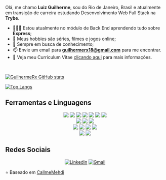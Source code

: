 Olá, me chamo **Luiz Guilherme**, sou do Rio de Janeiro, Brasil e atualmente em transição de carreira estudando Desenvolvimento Web Full Stack na **Trybe**.

- 👨🏽‍💻 Estou atualmente no módulo de Back End aprendendo tudo sobre **Express**; 
- 🤔 Meus hobbies são séries, filmes e jogos online;
- 💼 Sempre em busca de conhecimento;
- 📫 Envie um email para **guilhermerx18@gmail.com** para me encontrar.
- 📝 Veja meu Curriculum Vitae <a href="https://drive.google.com/file/d/1K4dUESimGGqoCH2cuc4ws3Re0D3Gk7lY/view?usp=sharing" target="_blank">clicando aqui</a> para mais informações.

<br>

<p>
  
  [![GuilhermeRx GitHub stats](https://github-readme-stats.vercel.app/api?username=GuilhermeRx&show_icons=true&theme=dracula&count_private=true)](https://github.com/anuraghazra/github-readme-stats)
  
</p>
  
<p>
  
  [![Top Langs](https://github-readme-stats.vercel.app/api/top-langs/?username=GuilhermeRx&layout=compact&theme=dracula)](https://github.com/anuraghazra/github-readme-stats)
  
</p>
  
## Ferramentas e Linguagens
<div align="center">
  <div align="center">
    <img src='https://img.shields.io/badge/HTML5-E34F26?style=for-the-badge&logo=html5&logoColor=white'>
    <img src='https://img.shields.io/badge/CSS3-1572B6?style=for-the-badge&logo=css3&logoColor=white'>
    <img src='https://img.shields.io/badge/JavaScript-323330?style=for-the-badge&logo=javascript&logoColor=F7DF1E'> 
    <img src='https://img.shields.io/badge/React-20232A?style=for-the-badge&logo=react&logoColor=61DAFB'>
    <img src='https://img.shields.io/badge/Redux-593D88?style=for-the-badge&logo=redux&logoColor=white'>
    <img src='https://img.shields.io/badge/firebase-%23039BE5.svg?style=for-the-badge&logo=firebase'>
    <img src='https://img.shields.io/badge/styled--components-DB7093?style=for-the-badge&logo=styled-components&logoColor=white'> 
  </div>
  <div align="center">
    <img src='https://img.shields.io/badge/Jest-C21325?style=for-the-badge&logo=jest&logoColor=white'>
    <img src='https://img.shields.io/badge/Mocha-8D6748?style=for-the-badge&logo=Mocha&logoColor=white'>
    <img src='https://img.shields.io/badge/-TestingLibrary-%23E33332?style=for-the-badge&logo=testing-library&logoColor=white'>
  </div>
  <div align="center">
    <img src='https://img.shields.io/badge/Docker-2CA5E0?style=for-the-badge&logo=docker&logoColor=white'>
    <img src='https://img.shields.io/badge/Node.js-339933?style=for-the-badge&logo=nodedotjs&logoColor=white'>
    <img src='https://img.shields.io/badge/Express.js-000000?style=for-the-badge&logo=express&logoColor=white'>
    <img src='https://img.shields.io/badge/MySQL-005C84?style=for-the-badge&logo=mysql&logoColor=white'>
  </div>
  <div align="center">
    <img src='https://img.shields.io/badge/Linux-FCC624?style=for-the-badge&logo=linux&logoColor=black'>
    <img src='https://img.shields.io/badge/GIT-E44C30?style=for-the-badge&logo=git&logoColor=white'>
  </div>
</div>




## Redes Sociais
  
<div align="center">
  <a href="https://www.linkedin.com/in/luizguilhermeavelino/" target="_blank" rel="external"><img src="https://img.shields.io/badge/LinkedIn-0077B5?style=for-the-badge&logo=linkedin&logoColor=white" alt="Linkedin"></a>
  <a href="mailto:guilhermerx18@gmail.com" target="_blank"><img src="https://img.shields.io/badge/Gmail-D14836?style=for-the-badge&logo=gmail&logoColor=white" alt="Gmail"></a> 

</div>

⭐️ Baseado em [CallmeMehdi](https://github.com/CallmeMehdi)
